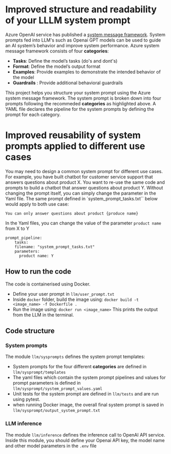 # Improved structure and readability of your LLLM system prompt

Azure OpenAI service has published a [system message framework](https://learn.microsoft.com/en-us/azure/ai-services/openai/concepts/system-message). System prompts fed into LLM's such as Openai GPT models can be used to guide an AI system’s behavior and improve system performance. Azure system message framework consists of four **categories**:
- **Tasks**: Define the model’s tasks (do's and dont's)
- **Format**: Define the model’s output format
- **Examples**: Provide examples to demonstrate the intended behavior of the model
- **Guardrails**    : Provide additional behavioral guardrails  

This project helps you structure your system prompt using the Azure system message framework.
The system prompt is broken down into four prompts following the recommeded **categories** as highlighted above. A YAML file declares the pipeline for the system prompts by defining the prompt for each category. 

# Improved reusability of system prompts applied to different use cases
You may need to design a common system prompt for different use cases.
For example, you have built chatbot for customer service support that answers questions about product X. You want to re-use the same code and prompts to build a chatbot that answer questions about product Y.
Without changing the prompt itself, you can simply change the parameter in the Yaml file.
The same prompt defined in `system_prompt_tasks.txt`` below would apply to both use case:
```
You can only answer questions about product {produce name}
```

In the Yaml files, you can change the value of the parameter `product name` from X to Y
```
prompt_pipeline:
    tasks: 
    filename: "system_prompt_tasks.txt"
    parameters:
      product name: Y
```
## How to run the code

The code is containerised using Docker. 

- Define your user prompt in `llm/user_prompt.txt`
- Inside `docker` folder, build the image using:
``` docker build -t <image_name> -f Dockerfile . ```
- Run the image using: ```docker run <image_name>```
  This prints the output from the LLM in the terminal.

## Code structure

### System prompts

The module `llm/sysprompts` defines the system prompt templates:

- System prompts for the four different **categories** are defined in `llm/sysprompt/templates`
- The yaml files which contain the system prompt pipelines and values for prompt parameters is defined in `llm/sysprompt/system_prompt_values.yaml`
- Unit tests for the system prompt are defined in `llm/tests` and are run using pytest.
- when running Docker image, the overall final system prompt is saved in `llm/sysprompt/output_system_prompt.txt`

### LLM inference

The module `llm/inference` defines the inference call to OpenAI API service.
Inside this module, you should define your Openai API key, the model name and other model parameters in the `.env` file

